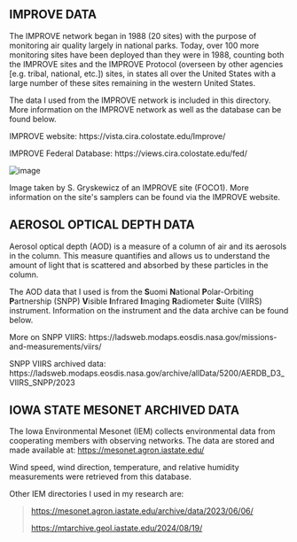 ## IMPROVE DATA
The IMPROVE network began in 1988 (20 sites) with the purpose of monitoring air quality largely in national parks. Today, over 100 more monitoring sites have been deployed than they were in 1988, 
counting both the IMPROVE sites and the IMPROVE Protocol (overseen by other agencies [e.g. tribal, national, etc.]) sites, in states all over the United States with a large number 
of these sites remaining in the western United States. </p>

The data I used from the IMPROVE network is included in this directory. More information on the IMPROVE network as well as the database can be found below.
 </p>
IMPROVE website: https://vista.cira.colostate.edu/Improve/
</p>
IMPROVE Federal Database: https://views.cira.colostate.edu/fed/ </p>

![image](https://github.com/user-attachments/assets/8bd4b16b-ed1c-40fb-8e33-d30bcbac75a2)
 </p> 
Image taken by S. Gryskewicz of an IMPROVE site (FOCO1). More information on the site's samplers can be found via the IMPROVE website. </p>



## AEROSOL OPTICAL DEPTH DATA
Aerosol optical depth (AOD) is a measure of a column of air and its aerosols in the column. This measure quantifies and allows us to understand the amount of light that is scattered and absorbed by these particles in the column.

The AOD data that I used is from the **S**uomi **N**ational **P**olar-Orbiting **P**artnership (SNPP) **V**isible **I**nfrared **I**maging **R**adiometer **S**uite (VIIRS) instrument. Information on the instrument and the data archive can be found below.
</p>
More on SNPP VIIRS: https://ladsweb.modaps.eosdis.nasa.gov/missions-and-measurements/viirs/ </p>
SNPP VIIRS archived data: https://ladsweb.modaps.eosdis.nasa.gov/archive/allData/5200/AERDB_D3_VIIRS_SNPP/2023


## IOWA STATE MESONET ARCHIVED DATA
The Iowa Environmental Mesonet (IEM) collects environmental data from cooperating members with observing networks. The data are stored and made available at: https://mesonet.agron.iastate.edu/ </p> 
Wind speed, wind direction, temperature, and relative humidity measurements were retrieved from this database. </p>

Other IEM directories I used in my research are: </p>
> https://mesonet.agron.iastate.edu/archive/data/2023/06/06/ </p>
https://mtarchive.geol.iastate.edu/2024/08/19/ </p>
